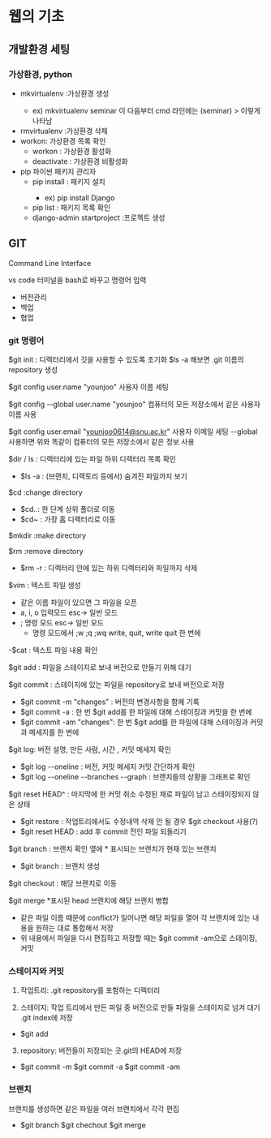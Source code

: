 # 웹의 기초
## 개발환경 세팅
### 가상환경, python
- mkvirtualenv <envname> :가상환경 생성
  - ex) mkvirtualenv seminar 이 다음부터 cmd 라인에는 (seminar) > 이렇게 나타남
- rmvirtualenv <envname> :가상환경 삭제
- workon: 가상환경 목록 확인
  - workon <envname> : 가상환경 활성화
  - deactivate : 가상환경 비활성화
- pip 파이썬 패키지 관리자 
  - pip install <package name>: 패키지 설치
    - ex) pip install Django
  - pip list : 패키지 목록 확인
  - django-admin startproject <project name> :프로젝트 생성
 
## GIT
Command Line Interface 

vs code 터미널을 bash로 바꾸고 명령어 입력 

- 버전관리
- 백업
- 협업

### git 명령어
$git init : 디렉터리에서 깃을 사용할 수 있도록 초기화 $ls -a 해보면 .git 이름의 repository 생성

$git config user.name "younjoo" 사용자 이름 세팅

$git config --global user.name "younjoo" 컴퓨터의 모든 저장소에서 같은 사용자 이름 사용

$git config user.email "younjoo0614@snu.ac.kr" 사용자 이메일 세팅
--global 사용하면 위와 똑같이 컴퓨터의 모든 저장소에서 같은 정보 사용

$dir / ls : 디렉터리에 있는 파일 하위 디렉터리 목록 확인
- $ls -a : (브랜치, 디렉토리 등에서) 숨겨진 파일까지 보기

$cd <filename> :change directory
  - $cd..: 한 단계 상위 폴더로 이동
  - $cd~ : 가장 홈 디렉터리로 이동
  
$mkdir <filename> :make directory
  
$rm <filename> :remove directory
  - $rm -r : 디렉터리 안에 있는 하위 디렉터리와 파일까지 삭제
  
$vim <textname> : 텍스트 파일 생성 
- 같은 이름 파일이 있으면 그 파일을 오픈 
- a, i, o 입력모드 esc-> 일반 모드
- ; 명령 모드 esc-> 일반 모드
  - 명령 모드에서 ;w ;q ;wq write, quit, write quit 한 번에
  
-$cat <textname> : 텍스트 파일 내용 확인
  
$git add : 파일을 스테이지로 보내 버전으로 만들기 위해 대기

$git commit : 스테이지에 있는 파일을 repository로 보내 버전으로 저장
- $git commit -m "changes" : 버전의 변경사항을 함께 기록
- $git commit -a : 한 번 $git add를 한 파일에 대해 스테이징과 커밋을 한 번에
- $git commit -am "changes":  한 번 $git add를 한 파일에 대해 스테이징과 커밋과 메세지를 한 번에

$git log: 버전 설명, 만든 사람, 시간 , 커밋 메세지 확인
- $git log --oneline : 버전, 커밋 메세지 커밋 간단하게 확인
- $git log --oneline --branches --graph : 브랜치들의 상황을 그래프로 확인 

$git reset HEAD^ : 마지막에 한 커밋 취소 수정된 채로 파일이 남고 스테이징되지 않은 상태
- $git restore : 작업트리에서도 수정내역 삭제 안 될 경우 $git checkout 사용(?)
- $git reset HEAD <filename> : add 후 commit 전인 파일 되돌리기 
  
$git branch : 브랜치 확인 옆에 * 표시되는 브랜치가 현재 있는 브랜치
- $git branch <branchname> : 브랜치 생성 
  
$git checkout <branchname> : 해당 브랜치로 이동
  
$git merge <branchname> *표시된 head 브랜치에 해당 브랜치 병합
- 같은 파일 이름 때문에 conflict가 일어나면 해당 파일을 열어 각 브랜치에 있는 내용을 원하는 대로 통합해서 저장
- 위 내용에서 파일을 다시 편집하고 저장할 때는 $git commit -am으로 스테이징, 커밋

### 스테이지와 커밋
1. 작업트리: .git repository를 포함하는 디렉터리

2. 스테이지: 작업 트리에서 만든 파일 중 버전으로 만들 파일을 스테이지로 넘겨 대기 .git index에 저장
- $git add

3. repository: 버전들이 저장되는 곳.git의 HEAD에 저장
- $git commit -m $git commit -a $git commit -am 

### 브랜치
브랜치를 생성하면 같은 파일을 여러 브랜치에서 각각 편집
- $git branch $git chechout <branchname> $git merge <branchname> 
